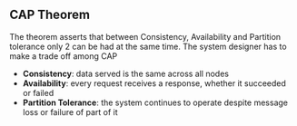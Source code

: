 ## CAP Theorem

The theorem asserts that between Consistency, Availability and Partition tolerance only 2 can be had at the same time. The system designer has to make a trade off among CAP

+ **Consistency**: data served is the same across all nodes
+ **Availability**: every request receives a response, whether it succeeded or failed
+ **Partition Tolerance**: the system continues to operate despite message loss or failure of part of it

